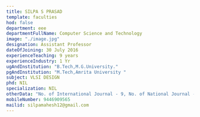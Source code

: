 ```yaml
---
title: SILPA S PRASAD
template: faculties
hod: false
department: eee
departmentFullName: Computer Science and Technology
image: "./image.jpg"
designation: Assistant Professor
dateOfJoining: 30 July 2016
experienceTeaching: 9 years
experienceIndustry: 1 Yr
ugAndInstitution: "B.Tech,M.G.University."
pgAndInstitution: "M.Tech,Amrita University "
subject: VLSI DESIGN
phd: NIL
specialization: NIL
otherData: "No. of International Journal - 9, No. of National Journal - 1,No. of International Conferences - 8, No.of national conferences - 7"
mobileNumber: 9446909565
mailid: silpamahesh12@gmail.com
---
```

